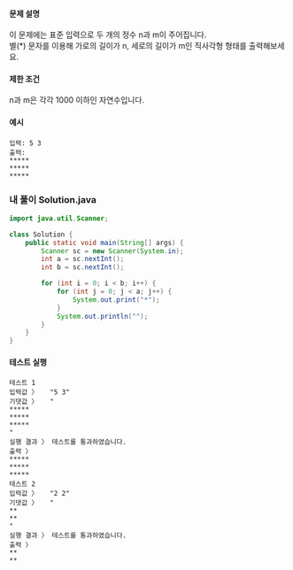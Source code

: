 #### 문제 설명
이 문제에는 표준 입력으로 두 개의 정수 n과 m이 주어집니다. <br>
별(*) 문자를 이용해 가로의 길이가 n, 세로의 길이가 m인 직사각형 형태를 출력해보세요.

#### 제한 조건
n과 m은 각각 1000 이하인 자연수입니다.

#### 예시
```
입력: 5 3
출력:
*****
*****
*****
```

### 내 풀이 Solution.java
```java
import java.util.Scanner;

class Solution {
    public static void main(String[] args) {
        Scanner sc = new Scanner(System.in);
        int a = sc.nextInt();
        int b = sc.nextInt();

        for (int i = 0; i < b; i++) {
			for (int j = 0; j < a; j++) {
				System.out.print("*");
			}
			System.out.println("");
		}
    }
}
```



#### 테스트 실행
```
테스트 1
입력값 〉	"5 3"
기댓값 〉	"
*****
*****
*****
"
실행 결과 〉	테스트를 통과하였습니다.
출력 〉	
*****
*****
*****
테스트 2
입력값 〉	"2 2"
기댓값 〉	"
**
**
"
실행 결과 〉	테스트를 통과하였습니다.
출력 〉	
**
**

```

